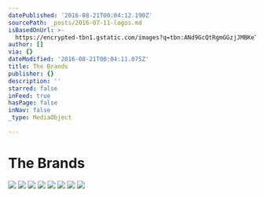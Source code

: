 ```yaml
---
datePublished: '2016-08-21T00:04:12.190Z'
sourcePath: _posts/2016-07-11-logos.md
isBasedOnUrl: >-
  https://encrypted-tbn1.gstatic.com/images?q=tbn:ANd9GcQtRgmGGzjJMBKeTr873L9s1t_ezGWYYj_wzqCiv-xdbuQ8UuMb
author: []
via: {}
dateModified: '2016-08-21T00:04:11.075Z'
title: The Brands
publisher: {}
description: ''
starred: false
inFeed: true
hasPage: false
inNav: false
_type: MediaObject

---
```

# **The Brands**
![](https://the-grid-user-content.s3-us-west-2.amazonaws.com/6d58defd-a277-4e79-bf54-13c6c464eaeb.png)
![](https://the-grid-user-content.s3-us-west-2.amazonaws.com/c101a27a-a71c-4e52-b1ae-3388a533184b.png)
![](https://the-grid-user-content.s3-us-west-2.amazonaws.com/cd349d04-685e-4f29-82f0-2f4c62a51f67.png)
![](https://the-grid-user-content.s3-us-west-2.amazonaws.com/bda249ad-25af-48ab-bb22-1e4a950cc8e3.png)
![](http://www.logodesignlove.com/images/evolution/braun-logo.jpg)
![](https://the-grid-user-content.s3-us-west-2.amazonaws.com/23426a5d-bde5-4597-acc6-1e2c8a5bb065.png)
![](https://the-grid-user-content.s3-us-west-2.amazonaws.com/b700124d-b814-49a9-a181-b1f281659622.jpg)
![](https://s3-us-west-2.amazonaws.com/the-grid-img/p/2cef9715b60210501c3aa83320384d18333025fe.gif)